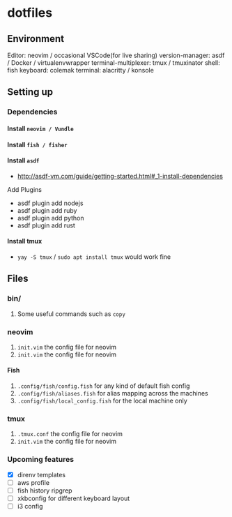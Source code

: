 # dotfiles
## Environment

Editor: neovim / occasional VSCode(for live sharing)
version-manager: asdf / Docker / virtualenvwrapper
terminal-multiplexer: tmux / tmuxinator
shell: fish
keyboard: colemak
terminal: alacritty / konsole

## Setting up

### Dependencies
#### Install `neovim / Vundle`
#### Install `fish / fisher`
#### Install `asdf`
- http://asdf-vm.com/guide/getting-started.html#_1-install-dependencies

Add Plugins
- asdf plugin add nodejs
- asdf plugin add ruby
- asdf plugin add python
- asdf plugin add rust

#### Install tmux
- `yay -S tmux` / `sudo apt install tmux` would work fine

## Files

### bin/
1. Some useful commands such as `copy`

### neovim
1. `init.vim` the config file for neovim
1. `init.vim` the config file for neovim

#### Fish
1. `.config/fish/config.fish` for any kind of default fish config
1. `.config/fish/aliases.fish` for alias mapping across the machines
1. `.config/fish/local_config.fish` for the local machine only

### tmux
1. `.tmux.conf` the config file for neovim
1. `init.vim` the config file for neovim

### Upcoming features
- [x] direnv templates
- [ ] aws profile
- [ ] fish history ripgrep
- [ ] xkbconfig for different keyboard layout
- [ ] i3 config
